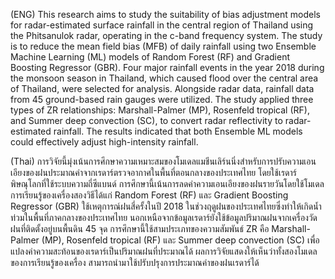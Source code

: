 (ENG) This research aims to study the suitability of bias adjustment models for radar-estimated surface rainfall in the central region of Thailand using the Phitsanulok radar, operating in the c-band frequency system. The study is to reduce the mean field bias (MFB) of daily rainfall using two Ensemble Machine Learning (ML) models of Random Forest (RF) and Gradient Boosting Regressor (GBR).  Four major rainfall events in the year 2018 during the monsoon season in Thailand, which caused flood over the central area of Thailand, were selected for analysis. Alongside radar data, rainfall data from 45 ground-based rain gauges were utilized. The study applied three types of ZR relationships: Marshall-Palmer (MP), Rosenfeld tropical (RF), and Summer deep convection (SC), to convert radar reflectivity to radar-estimated rainfall. The results indicated that both Ensemble ML models could effectively adjust high-intensity rainfall.

(Thai) การวิจัยนี้มุ่งเน้นการศึกษาความเหมาะสมของโมเดลแมชีนเลิร์นนิ่งสำหรับการปรับความเอนเอียงของฝนประมาณค่าจากเรดาร์ตรวจอากาศในพื้นที่ตอนกลางของประเทศไทย โดยใช้เรดาร์พิษณุโลกที่ใช้ระบบความถี่ซีแบนด์ การศึกษานี้เน้นการลดค่าความเอนเอียงของฝนรายวันโดยใช้โมเดลการเรียนรู้ของเครื่องสองวิธีได้แก่ Random Forest (RF) และ Gradient Boosting Regressor (GBR) ใช้เหตุการณ์ฝนสี่ครั้งในปี 2018 ในช่วงฤดูฝนของประเทศไทยซึ่งทำให้เกิดน้ำท่วมในพื้นที่ภาคกลางของประเทศไทย นอกเหนือจากข้อมูลเรดาร์ยังใช้ข้อมูลปริมาณฝนจากเครื่องวัดฝนที่ติดตั้งอยู่บนพื้นดิน 45 จุด การศึกษานี้ใช้สามประเภทของความสัมพันธ์ ZR คือ Marshall-Palmer (MP), Rosenfeld tropical (RF) และ Summer deep convection (SC) เพื่อแปลงค่าความสะท้อนของเรดาร์เป็นปริมาณฝนที่ประมาณได้ ผลการวิจัยแสดงให้เห็นว่าทั้งสองโมเดลของการเรียนรู้ของเครื่อง สามารถนำมาใช้ปรับปรุงการประมาณค่าของฝนเรดาร์ได้ 
